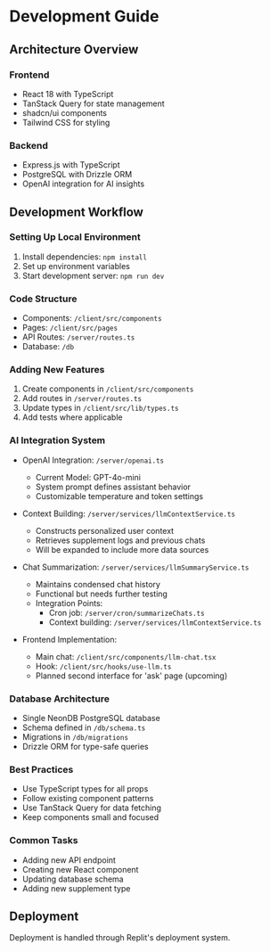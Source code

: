 
# Development Guide

## Architecture Overview

### Frontend
- React 18 with TypeScript
- TanStack Query for state management
- shadcn/ui components
- Tailwind CSS for styling

### Backend
- Express.js with TypeScript
- PostgreSQL with Drizzle ORM
- OpenAI integration for AI insights

## Development Workflow

### Setting Up Local Environment
1. Install dependencies: `npm install`
2. Set up environment variables
3. Start development server: `npm run dev`

### Code Structure
- Components: `/client/src/components`
- Pages: `/client/src/pages`
- API Routes: `/server/routes.ts`
- Database: `/db`

### Adding New Features
1. Create components in `/client/src/components`
2. Add routes in `/server/routes.ts`
3. Update types in `/client/src/lib/types.ts`
4. Add tests where applicable

### AI Integration System
- OpenAI Integration: `/server/openai.ts`
  - Current Model: GPT-4o-mini
  - System prompt defines assistant behavior
  - Customizable temperature and token settings

- Context Building: `/server/services/llmContextService.ts`
  - Constructs personalized user context
  - Retrieves supplement logs and previous chats
  - Will be expanded to include more data sources

- Chat Summarization: `/server/services/llmSummaryService.ts`
  - Maintains condensed chat history
  - Functional but needs further testing
  - Integration Points:
    - Cron job: `/server/cron/summarizeChats.ts`
    - Context building: `/server/services/llmContextService.ts`

- Frontend Implementation:
  - Main chat: `/client/src/components/llm-chat.tsx`
  - Hook: `/client/src/hooks/use-llm.ts`
  - Planned second interface for 'ask' page (upcoming)

### Database Architecture
- Single NeonDB PostgreSQL database
- Schema defined in `/db/schema.ts`
- Migrations in `/db/migrations`
- Drizzle ORM for type-safe queries

### Best Practices
- Use TypeScript types for all props
- Follow existing component patterns
- Use TanStack Query for data fetching
- Keep components small and focused

### Common Tasks
- Adding new API endpoint
- Creating new React component
- Updating database schema
- Adding new supplement type

## Deployment
Deployment is handled through Replit's deployment system.
